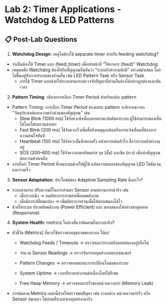 # Lab 2: Timer Applications - Watchdog & LED Patterns 
## 📋 Post-Lab Questions
1. **Watchdog Design**: เหตุใดต้องใช้ separate timer สำหรับ feeding watchdog?
- จำเป็นต้องใช้ Timer แยก (feed_timer) เพื่อทำหน้าที่ “ให้อาหาร (feed)” Watchdog
- เหตุผลคือ Watchdog ต้องได้รับสัญญาณยืนยันว่า “ระบบยังทำงานปกติ” อย่างสม่ำเสมอ
โดยไม่ขึ้นอยู่กับการทำงานของส่วนอื่น เช่น LED Pattern Task หรือ Sensor Task
    - การใช้ Timer แยกช่วยให้ระบบสามารถตรวจจับปัญหาที่ส่วนอื่นค้างได้อย่างถูกต้องและทันเวลา
2. **Pattern Timing**: อธิบายการเลือก Timer Period สำหรับแต่ละ pattern
- Pattern Timing: การเลือก Timer Period ของแต่ละ pattern จะพิจารณาจาก “วัตถุประสงค์และความเร่งด่วนของสัญญาณ” เช่น
    - Slow Blink (1000 ms) ใช้จังหวะช้าเพื่อบอกสถานะปกติของระบบ ผู้ใช้สามารถมองเห็นได้โดยไม่รบกวนสายตา
    - Fast Blink (200 ms) ใช้จังหวะเร็วเพื่อสื่อถึงเหตุฉุกเฉินหรือการแจ้งเตือนที่ต้องการความสนใจทันที
    - Heartbeat (100 ms) ใช้จังหวะสั้นซ้ำสองครั้ง คล้ายการเต้นหัวใจ สื่อว่าระบบยังทำงานอยู่
    - SOS (200–600 ms) ใช้จังหวะตามรหัสมอร์ส จุด (สั้น) และขีด (ยาว) เพื่อส่งสัญญาณขอความช่วยเหลือ
- การตั้งค่า Timer Period ที่เหมาะสมช่วยให้ผู้ใช้ แปลความหมายของสัญญาณ LED ได้ชัดเจนและรวดเร็ว
3. **Sensor Adaptation**: ประโยชน์ของ Adaptive Sampling Rate คืออะไร?
- ระบบสามารถ ปรับความถี่ในการอ่านค่า Sensor ตามสถานการณ์จริง เช่น
    - เมื่อระบบนิ่ง → ลดอัตราการอ่านค่าเพื่อลดพลังงาน
    - เมื่อมีการเปลี่ยนแปลง → เพิ่มอัตราการอ่านเพื่อให้ตอบสนองได้ไว
- ช่วยให้ระบบ ประหยัดพลังงาน (Power Efficient) และ ตอบสนองได้อย่างชาญฉลาด (Responsive)
4. **System Health**: metrics ใดบ้างที่ควรติดตามในระบบจริง?
- ตัวชี้วัด (Metrics) ที่ควรใช้ตรวจสอบสุขภาพของระบบ ได้แก่

    - Watchdog Feeds / Timeouts → ตรวจสอบว่าระบบยังตอบสนองอยู่หรือไม่

    - จำนวน Sensor Readings → ตรวจจับการหยุดทำงานของเซนเซอร์

    - Pattern Changes → ตรวจสอบสถานะการเปลี่ยนโหมดของระบบ

    - System Uptime → เวลาที่ระบบทำงานต่อเนื่องโดยไม่รีเซต

    - Free Heap Memory → ตรวจสอบการรั่วของหน่วยความจำ (Memory Leak)

- การติดตาม Metrics เหล่านี้ช่วยให้ตรวจพบปัญหา เช่น ระบบค้าง หน่วยความจำรั่ว หรือ Sensor ล้มเหลว ได้ก่อนที่ระบบจะหยุดทำงานจริง
